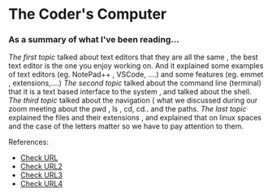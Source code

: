 # The Coder's Computer

### As a summary of what I've been reading...

*The first topic* talked about text editors that they are all the same , the best text editor is the one you enjoy working on. And it explained some examples of text editors (eg. NotePad++ , VSCode, ....) and some features (eg. emmet , extensions,....)
*The second topic* talked about the command line (terminal) that it is a text based interface to the system , and talked about the shell.
*The third topic* talked about the navigation ( what we discussed during our zoom meeting about the pwd , ls , cd, cd..  and the paths.
*The last topic* explained the files and their extensions  , and explained that on linux  spaces and the case of the letters matter so we have to pay attention to them.

References:
* [Check URL](https://codefellows.github.io/code-102-guide/curriculum/class-02/Choosing-A-Text-Editor--The-Older-Coder.pdf)
* [Check URL2](https://ryanstutorials.net/linuxtutorial/commandline.php)
* [Check URL3](https://ryanstutorials.net/linuxtutorial/navigation.php)
* [Check URL4](https://ryanstutorials.net/linuxtutorial/aboutfiles.php)